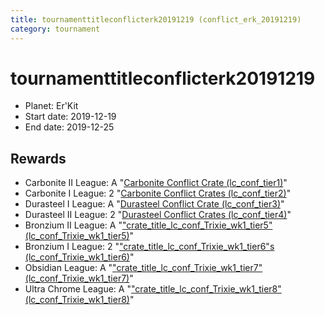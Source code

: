 ```yaml
---
title: tournamenttitleconflicterk20191219 (conflict_erk_20191219)
category: tournament
---
```

# tournamenttitleconflicterk20191219

  * Planet: Er'Kit
  * Start date: 2019-12-19
  * End date: 2019-12-25

## Rewards

  * Carbonite II League: A "[Carbonite Conflict Crate (lc_conf_tier1)](lc_conf_tier1.html)"
  * Carbonite I League: 2 "[Carbonite Conflict Crates (lc_conf_tier2)](lc_conf_tier2.html)"
  * Durasteel I League: A "[Durasteel Conflict Crate (lc_conf_tier3)](lc_conf_tier3.html)"
  * Durasteel II League: 2 "[Durasteel Conflict Crates (lc_conf_tier4)](lc_conf_tier4.html)"
  * Bronzium II League: A "["crate_title_lc_conf_Trixie_wk1_tier5" (lc_conf_Trixie_wk1_tier5)](lc_conf_Trixie_wk1_tier5.html)"
  * Bronzium I League: 2 "["crate_title_lc_conf_Trixie_wk1_tier6"s (lc_conf_Trixie_wk1_tier6)](lc_conf_Trixie_wk1_tier6.html)"
  * Obsidian League: A "["crate_title_lc_conf_Trixie_wk1_tier7" (lc_conf_Trixie_wk1_tier7)](lc_conf_Trixie_wk1_tier7.html)"
  * Ultra Chrome League: A "["crate_title_lc_conf_Trixie_wk1_tier8" (lc_conf_Trixie_wk1_tier8)](lc_conf_Trixie_wk1_tier8.html)"
